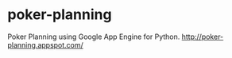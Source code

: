 # poker-planning
Poker Planning using Google App Engine for Python. http://poker-planning.appspot.com/
